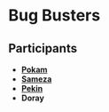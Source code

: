 # Bug Busters

## Participants

- [**Pokam**](https://github.com/johnnyPoks) 
- [**Sameza**](https://github.com/Joy-sameza)
- [**Pekin**](https://github.com/Tpekins)
- **Doray**